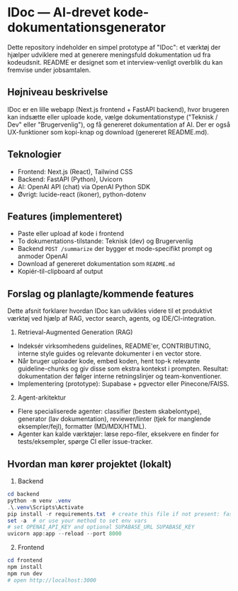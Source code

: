 # IDoc — AI-drevet kode-dokumentationsgenerator

Dette repository indeholder en simpel prototype af "IDoc": et værktøj der hjælper udviklere med at generere meningsfuld dokumentation ud fra kodeudsnit. README er designet som et interview-venligt overblik du kan fremvise under jobsamtalen.

## Højniveau beskrivelse
IDoc er en lille webapp (Next.js frontend + FastAPI backend), hvor brugeren kan indsætte eller uploade kode, vælge dokumentationstype ("Teknisk / Dev" eller "Brugervenlig"), og få genereret dokumentation af AI. Der er også UX-funktioner som kopi-knap og download (genereret README.md).

## Teknologier
- Frontend: Next.js (React), Tailwind CSS
- Backend: FastAPI (Python), Uvicorn
- AI: OpenAI API (chat) via OpenAI Python SDK
- Øvrigt: lucide-react (ikoner), python-dotenv

## Features (implementeret)
- Paste eller upload af kode i frontend
- To dokumentations-tilstande: Teknisk (dev) og Brugervenlig
- Backend `POST /summarize` der bygger et mode-specifikt prompt og anmoder OpenAI
- Download af genereret dokumentation som `README.md`
- Kopiér-til-clipboard af output

## Forslag og planlagte/kommende features
Dette afsnit forklarer hvordan IDoc kan udvikles videre til et produktivt værktøj ved hjælp af RAG, vector search, agents, og IDE/CI-integration.

1) Retrieval-Augmented Generation (RAG)
- Indeksér virksomhedens guidelines, README'er, CONTRIBUTING, interne style guides og relevante dokumenter i en vector store.
- Når bruger uploader kode, embed koden, hent top-k relevante guideline-chunks og giv disse som ekstra kontekst i prompten. Resultat: dokumentation der følger interne retningslinjer og team-konventioner.
- Implementering (prototype): Supabase + pgvector eller Pinecone/FAISS.

2) Agent-arkitektur
- Flere specialiserede agenter: classifier (bestem skabelontype), generator (lav dokumentation), reviewer/linter (tjek for manglende eksempler/fejl), formatter (MD/MDX/HTML).
- Agenter kan kalde værktøjer: læse repo-filer, eksekvere en finder for tests/eksempler, spørge CI eller issue-tracker.


## Hvordan man kører projektet (lokalt)
1. Backend
```powershell
cd backend
python -m venv .venv
.\.venv\Scripts\Activate
pip install -r requirements.txt  # create this file if not present: fastapi uvicorn openai python-dotenv supabase
set -a  # or use your method to set env vars
# set OPENAI_API_KEY and optional SUPABASE_URL SUPABASE_KEY
uvicorn app:app --reload --port 8000
```

2. Frontend
```powershell
cd frontend
npm install
npm run dev
# open http://localhost:3000
```
